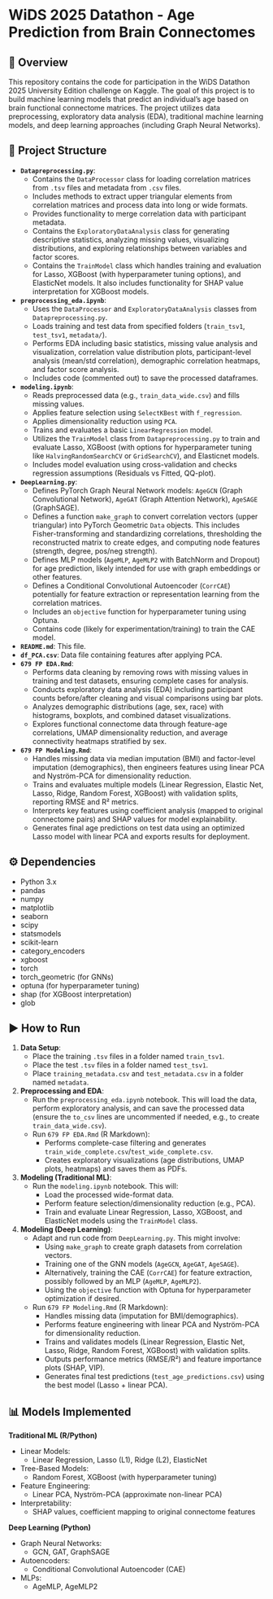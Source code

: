 # WiDS 2025 Datathon - Age Prediction from Brain Connectomes

## 📖 Overview
This repository contains the code for participation in the WiDS Datathon 2025 University Edition challenge on Kaggle. The goal of this project is to build machine learning models that predict an individual’s age based on brain functional connectome matrices. The project utilizes data preprocessing, exploratory data analysis (EDA), traditional machine learning models, and deep learning approaches (including Graph Neural Networks).

## 📂 Project Structure

* **`Datapreprocessing.py`**:
    * Contains the `DataProcessor` class for loading correlation matrices from `.tsv` files and metadata from `.csv` files.
    * Includes methods to extract upper triangular elements from correlation matrices and process data into long or wide formats.
    * Provides functionality to merge correlation data with participant metadata.
    * Contains the `ExploratoryDataAnalysis` class for generating descriptive statistics, analyzing missing values, visualizing distributions, and exploring relationships between variables and factor scores.
    * Contains the `TrainModel` class which handles training and evaluation for Lasso, XGBoost (with hyperparameter tuning options), and ElasticNet models. It also includes functionality for SHAP value interpretation for XGBoost models.
* **`preprocessing_eda.ipynb`**:
    * Uses the `DataProcessor` and `ExploratoryDataAnalysis` classes from `Datapreprocessing.py`.
    * Loads training and test data from specified folders (`train_tsv1`, `test_tsv1`, `metadata/`).
    * Performs EDA including basic statistics, missing value analysis and visualization, correlation value distribution plots, participant-level analysis (mean/std correlation), demographic correlation heatmaps, and factor score analysis.
    * Includes code (commented out) to save the processed dataframes.
* **`modeling.ipynb`**:
    * Reads preprocessed data (e.g., `train_data_wide.csv`) and fills missing values.
    * Applies feature selection using `SelectKBest` with `f_regression`.
    * Applies dimensionality reduction using `PCA`.
    * Trains and evaluates a basic `LinearRegression` model.
    * Utilizes the `TrainModel` class from `Datapreprocessing.py` to train and evaluate Lasso, XGBoost (with options for hyperparameter tuning like `HalvingRandomSearchCV` or `GridSearchCV`), and Elasticnet models.
    * Includes model evaluation using cross-validation and checks regression assumptions (Residuals vs Fitted, QQ-plot).
* **`DeepLearning.py`**:
    * Defines PyTorch Graph Neural Network models: `AgeGCN` (Graph Convolutional Network), `AgeGAT` (Graph Attention Network), `AgeSAGE` (GraphSAGE).
    * Defines a function `make_graph` to convert correlation vectors (upper triangular) into PyTorch Geometric `Data` objects. This includes Fisher-transforming and standardizing correlations, thresholding the reconstructed matrix to create edges, and computing node features (strength, degree, pos/neg strength).
    * Defines MLP models (`AgeMLP`, `AgeMLP2` with BatchNorm and Dropout) for age prediction, likely intended for use with graph embeddings or other features.
    * Defines a Conditional Convolutional Autoencoder (`CorrCAE`) potentially for feature extraction or representation learning from the correlation matrices.
    * Includes an `objective` function for hyperparameter tuning using Optuna.
    * Contains code (likely for experimentation/training) to train the CAE model.
* **`README.md`**: This file.
* **`df_PCA.csv`**: Data file containing features after applying PCA.
* **`679 FP EDA.Rmd`**:
    * Performs data cleaning by removing rows with missing values in training and test datasets, ensuring complete cases for analysis.
    * Conducts exploratory data analysis (EDA) including participant counts before/after cleaning and visual comparisons using bar plots.
    * Analyzes demographic distributions (age, sex, race) with histograms, boxplots, and combined dataset visualizations.
    * Explores functional connectome data through feature-age correlations, UMAP dimensionality reduction, and average connectivity heatmaps stratified by sex.
* **`679 FP Modeling.Rmd`**:
    * Handles missing data via median imputation (BMI) and factor-level imputation (demographics), then engineers features using linear PCA and Nyström-PCA for dimensionality reduction.
    * Trains and evaluates multiple models (Linear Regression, Elastic Net, Lasso, Ridge, Random Forest, XGBoost) with validation splits, reporting RMSE and R² metrics.
    * Interprets key features using coefficient analysis (mapped to original connectome pairs) and SHAP values for model explainability.
    * Generates final age predictions on test data using an optimized Lasso model with linear PCA and exports results for deployment.


## ⚙️ Dependencies
* Python 3.x
* pandas
* numpy
* matplotlib
* seaborn
* scipy
* statsmodels
* scikit-learn
* category_encoders
* xgboost
* torch
* torch_geometric (for GNNs)
* optuna (for hyperparameter tuning)
* shap (for XGBoost interpretation)
* glob

## ▶️ How to Run

1.  **Data Setup**:
    * Place the training `.tsv` files in a folder named `train_tsv1`.
    * Place the test `.tsv` files in a folder named `test_tsv1`.
    * Place `training_metadata.csv` and `test_metadata.csv` in a folder named `metadata`.
2.  **Preprocessing and EDA**:
    * Run the `preprocessing_eda.ipynb` notebook. This will load the data, perform exploratory analysis, and can save the processed data (ensure the `to_csv` lines are uncommented if needed, e.g., to create `train_data_wide.csv`).
    * Run `679 FP EDA.Rmd` (R Markdown):
        * Performs complete-case filtering and generates `train_wide_complete.csv`/`test_wide_complete.csv`.
        * Creates exploratory visualizations (age distributions, UMAP plots, heatmaps) and saves them as PDFs.
3.  **Modeling (Traditional ML)**:
    * Run the `modeling.ipynb` notebook. This will:
        * Load the processed wide-format data.
        * Perform feature selection/dimensionality reduction (e.g., PCA).
        * Train and evaluate Linear Regression, Lasso, XGBoost, and ElasticNet models using the `TrainModel` class.
4.  **Modeling (Deep Learning)**:
    * Adapt and run code from `DeepLearning.py`. This might involve:
        * Using `make_graph` to create graph datasets from correlation vectors.
        * Training one of the GNN models (`AgeGCN`, `AgeGAT`, `AgeSAGE`).
        * Alternatively, training the CAE (`CorrCAE`) for feature extraction, possibly followed by an MLP (`AgeMLP`, `AgeMLP2`).
        * Using the `objective` function with Optuna for hyperparameter optimization if desired.
     * Run `679 FP Modeling.Rmd` (R Markdown):
        * Handles missing data (imputation for BMI/demographics).
        * Performs feature engineering with linear PCA and Nyström-PCA for dimensionality reduction.
        * Trains and validates models (Linear Regression, Elastic Net, Lasso, Ridge, Random Forest, XGBoost) with validation splits.
        * Outputs performance metrics (RMSE/R²) and feature importance plots (SHAP, VIP).
        * Generates final test predictions (`test_age_predictions.csv`) using the best model (Lasso + linear PCA).

## 📊 Models Implemented

**Traditional ML (R/Python)**

* Linear Models:
   * Linear Regression, Lasso (L1), Ridge (L2), ElasticNet
* Tree-Based Models:
   * Random Forest, XGBoost (with hyperparameter tuning)
* Feature Engineering:
   * Linear PCA, Nyström-PCA (approximate non-linear PCA)
* Interpretability:
   * SHAP values, coefficient mapping to original connectome features

**Deep Learning (Python)**

* Graph Neural Networks:
   * GCN, GAT, GraphSAGE
* Autoencoders:
   * Conditional Convolutional Autoencoder (CAE)
* MLPs:
   * AgeMLP, AgeMLP2
